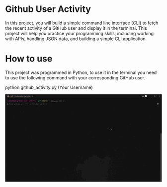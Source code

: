 # Github User Activity

In this project, you will build a simple command line interface (CLI) to fetch the recent activity of a GitHub user and display it in the terminal. This project will help you practice your programming skills, including working with APIs, handling JSON data, and building a simple CLI application.

# How to use
This project was programmed in Python, to use it in the terminal you need to use the following command with your corresponding GitHub user.

python github_activity.py (Your Username)

![Gif GUA](assets/gifuser.gif)


